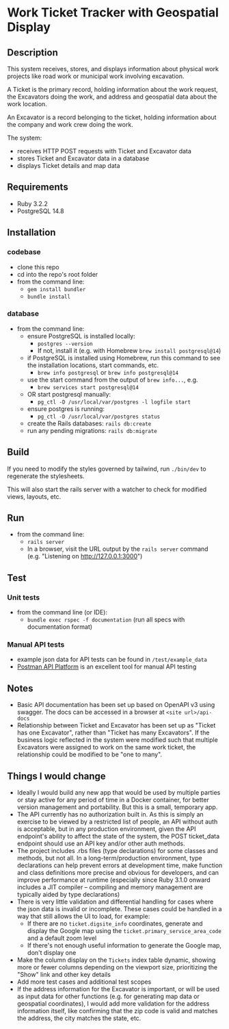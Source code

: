 # Work Ticket Tracker with Geospatial Display

## Description
This system receives, stores, and displays information about physical work projects
like road work or municipal work involving excavation.

A Ticket is the primary record, holding information about the work request, the
Excavators doing the work, and address and geospatial data about the work location.

An Excavator is a record belonging to the ticket, holding information about the company
and work crew doing the work.

The system:
* receives HTTP POST requests with Ticket and Excavator data
* stores Ticket and Excavator data in a database
* displays Ticket details and map data

## Requirements
* Ruby 3.2.2
* PostgreSQL 14.8

## Installation
### codebase
* clone this repo
* cd into the repo's root folder
* from the command line:
  * `gem install bundler`
  * `bundle install`
### database
* from the command line:
  * ensure PostgreSQL is installed locally:
    * `postgres --version`
    * If not, install it (e.g. with Homebrew `brew install postgresql@14`)
  * if PostgreSQL is installed using Homebrew, run this command to see the installation
locations, start commands, etc.
    * `brew info postgresql` or `brew info postgresql@14`
  * use the start command from the output of `brew info...`, e.g.
    * `brew services start postgresql@14`
  * OR start postgresql manually:
    * `pg_ctl -D /usr/local/var/postgres -l logfile start`
  * ensure postgres is running:
    * `pg_ctl -D /usr/local/var/postgres status`
  * create the Rails databases: `rails db:create`
  * run any pending migrations: `rails db:migrate`

## Build
If you need to modify the styles governed by tailwind, run `./bin/dev` to regenerate the stylesheets.

This will also start the rails server with a watcher to check for modified views, layouts, etc.

## Run
* from the command line:
  * `rails server`
  * In a browser, visit the URL output by the `rails server` command (e.g. "Listening on http://127.0.0.1:3000")

## Test
### Unit tests
* from the command line (or IDE):
  * `bundle exec rspec -f documentation` (run all specs with documentation format)
### Manual API tests
* example json data for API tests can be found in `/test/example_data`
* [Postman API Platform](https://www.postman.com/) is an excellent tool for manual API testing

## Notes
* Basic API documentation has been set up based on OpenAPI v3 using swagger. The docs can be
accessed in a browser at `<site url>/api-docs`
* Relationship between Ticket and Excavator has been set up as "Ticket has one Excavator",
rather than "Ticket has many Excavators". If the business logic reflected in the system were
modified such that multiple Excavators were assigned to work on the same work ticket, the
relationship could be modified to be "one to many".

## Things I would change
* Ideally I would build any new app that would be used by multiple parties or
stay active for any period of time in a Docker container, for better version
management and portability. But this is a small, temporary app.
* The API currently has no authorization built in. As this is simply an exercise to
be viewed by a restricted list of people, an API without auth is acceptable, but
in any production environment, given the API endpoint's ability to affect the state
of the system, the POST ticket_data endpoint should use an API key and/or other
auth methods.
* The project includes .rbs files (type declarations) for some classes and methods,
but not all. In a long-term/production environment, type declarations can help prevent
errors at development time, make function and class definitions more precise and
obvious for developers, and can improve performance at runtime (especially since Ruby
3.1.0 onward includes a JIT compiler – compiling and memory management are typically
aided by type declarations)
* There is very little validation and differential handling for cases where the json
data is invalid or incomplete. These cases could be handled in a way that still allows
the UI to load, for example:
  * If there are no `ticket.digsite_info` coordinates, generate and display the Google
map using the `ticket.primary_service_area_code` and a default zoom level
  * If there's not enough useful information to generate the Google map, don't display one
* Make the column display on the `Tickets` index table dynamic, showing more or fewer
columns depending on the viewport size, prioritizing the "Show" link and other key details
* Add more test cases and additional test scopes
* If the address information for the Excavator is important, or will be used as input
data for other functions (e.g. for generating map data or geospatial coordinates),
I would add more validation for the address information itself, like confirming that
the zip code is valid and matches the address, the city matches the state, etc.
